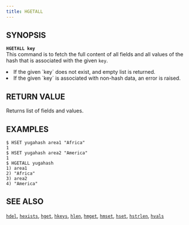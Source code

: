 ```yaml
---
title: HGETALL
---
```


## SYNOPSIS
<b>`HGETALL key`</b><br>
This command is to fetch the full content of all fields and all values of the hash that is associated with the given `key`.

<li>If the given `key` does not exist, and empty list is returned.</li>
<li>If the given `key` is associated with non-hash data, an error is raised.</li>

## RETURN VALUE
Returns list of fields and values.

## EXAMPLES
```
$ HSET yugahash area1 "Africa"
1
$ HSET yugahash area2 "America"
1
$ HGETALL yugahash
1) area1
2) "Africa"
3) area2
4) "America"
```

## SEE ALSO
[`hdel`](../hdel/), [`hexists`](../hexists/), [`hget`](../hget/), [`hkeys`](../hkeys/), [`hlen`](../hlen/), [`hmget`](../hmget/), [`hmset`](../hmset/), [`hset`](../hset/), [`hstrlen`](../hstrlen/), [`hvals`](../hvals/)
